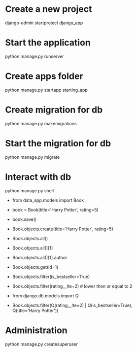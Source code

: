 # Create a new project
django-admin startproject django_app

# Start the application
python manage.py runserver 

# Create apps folder
python manage.py startapp starting_app

# Create migration for db
python manage.py makemigrations 

# Start the migration for db
python manage.py migrate

# Interact with db
python manage.py shell

- from data_app.models import Book
- book = Book(title='Harry Potter', rating=5)
- book.save()
- Book.objects.create(title='Harry Potter', rating=5)
- Book.objects.all()
- Book.objects.all()[1]
- Book.objects.all()[1].author
- Book.objects.get(id=1)
- Book.objects.filter(is_bestseller=True)
- Book.objects.filter(rating__lte=2) # lower then or equal to 2

- from django.db.models import Q
- Book.objects.filter(Q(rating__lte=2) | Q(is_bestseller=True), Q(title='Harry Potter'))

# Administration
python manage.py createsuperuser
